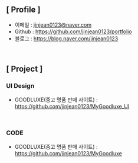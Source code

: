 ## [ Profile ]

- 이메일 : jinjean0123@naver.com
- Github : https://github.com/jinjean0123/portfolio
- 블로그 : https://blog.naver.com/jinjean0123

<br>

## [ Project ]
### UI Design
- GOODLUXE(중고 명품 판매 사이트) : https://github.com/jinjean0123/MyGoodluxe_UI

<br>

### CODE
- GOODLUXE(중고 명품 판매 사이트) : https://github.com/jinjean0123/MyGoodluxe
